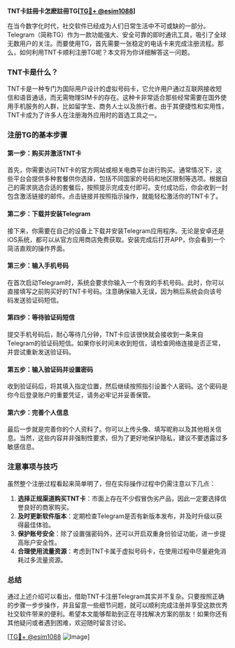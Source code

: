 **TNT卡註冊卡怎麽註冊TG[[TG💪+ @esim1088](https://t.me/s/esim1088)]**

在当今数字化时代，社交软件已经成为人们日常生活中不可或缺的一部分。Telegram（简称TG）作为一款功能强大、安全可靠的即时通讯工具，吸引了全球无数用户的关注。而要使用TG，首先需要一张稳定的电话卡来完成注册流程。那么，如何利用TNT卡顺利注册TG呢？本文将为你详细解答这一问题。

### TNT卡是什么？

TNT卡是一种专门为国际用户设计的虚拟号码卡，它允许用户通过互联网接收短信和语音通话，而无需物理SIM卡的存在。这种卡非常适合那些经常需要在国外使用手机服务的人群，比如留学生、商务人士以及旅行者。由于其便捷性和实用性，TNT卡成为了许多人在注册海外应用时的首选工具之一。

### 注册TG的基本步骤

#### 第一步：购买并激活TNT卡

首先，你需要访问TNT卡的官方网站或相关电商平台进行购买。通常情况下，这些平台会提供多种套餐供你选择，包括不同国家的号码和地区限制等选项。根据自己的需求挑选合适的套餐后，按照提示完成支付即可。支付成功后，你会收到一封包含激活链接的邮件。点击链接并按照指示操作，就能轻松激活你的TNT卡了。

#### 第二步：下载并安装Telegram

接下来，你需要在自己的设备上下载并安装Telegram应用程序。无论是安卓还是iOS系统，都可以从官方应用商店免费获取。安装完成后打开APP，你会看到一个简洁直观的操作界面。

#### 第三步：输入手机号码

在首次启动Telegram时，系统会要求你输入一个有效的手机号码。此时，你可以直接填写之前购买好的TNT卡号码。注意确保输入无误，因为稍后系统会向该号码发送验证码短信。

#### 第四步：等待验证码短信

提交手机号码后，耐心等待几分钟，TNT卡应该很快就会接收到一条来自Telegram的验证码短信。如果你长时间未收到短信，请检查网络连接是否正常，并尝试重新发送验证码。

#### 第五步：输入验证码并设置密码

收到验证码后，将其填入指定位置，然后继续按照指引设置个人密码。这个密码是你今后登录账户的重要凭证，请务必牢记并妥善保管。

#### 第六步：完善个人信息

最后一步就是完善你的个人资料了。你可以上传头像、填写昵称以及其他相关信息。当然，这些内容并非强制性要求，但为了更好地保护隐私，建议不要透露过多敏感信息。

### 注意事项与技巧

虽然整个注册过程看起来简单明了，但在实际操作过程中仍需注意以下几点：

1. **选择正规渠道购买TNT卡**：市面上存在不少假冒伪劣产品，因此一定要选择信誉良好的商家购买。
2. **及时更新软件版本**：定期检查Telegram是否有新版本发布，并及时升级以获得最佳体验。
3. **保护账号安全**：除了设置强密码外，还可以开启双重身份验证功能，进一步提高账户安全性。
4. **合理使用流量资源**：考虑到TNT卡属于虚拟号码卡，在使用过程中尽量避免消耗过多流量资源。

### 总结

通过上述介绍可以看出，借助TNT卡注册Telegram其实并不复杂。只要按照正确的步骤一步步操作，并且留意一些细节问题，就可以顺利完成注册并享受这款优秀社交软件带来的便利。希望本文能够帮助到正在寻找解决方案的朋友！如果你还有其他疑问或者遇到困难，欢迎随时留言讨论。

[[TG💪+ @esim1088](https://t.me/s/esim1088) ![Image](https://i.postimg.cc/4NQfJmqS/Snipaste-2025-05-13-00-14-12.png)]